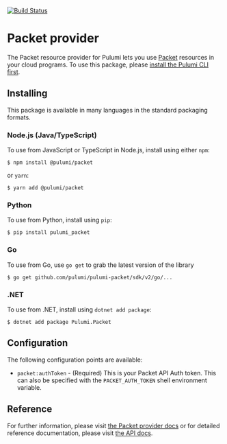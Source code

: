 [![Build Status](https://travis-ci.com/pulumi/pulumi-packet.svg?token=eHg7Zp5zdDDJfTjY8ejq&branch=master)](https://travis-ci.com/pulumi/pulumi-packet)

# Packet provider

The Packet resource provider for Pulumi lets you use [Packet](https://www.packet.com/) resources in your cloud programs.  To use
this package, please [install the Pulumi CLI first](https://pulumi.io/).


## Installing

This package is available in many languages in the standard packaging formats.

### Node.js (Java/TypeScript)

To use from JavaScript or TypeScript in Node.js, install using either `npm`:

    $ npm install @pulumi/packet

or `yarn`:

    $ yarn add @pulumi/packet

### Python

To use from Python, install using `pip`:

    $ pip install pulumi_packet

### Go

To use from Go, use `go get` to grab the latest version of the library

    $ go get github.com/pulumi/pulumi-packet/sdk/v2/go/...
    
### .NET

To use from .NET, install using `dotnet add package`:

    $ dotnet add package Pulumi.Packet

## Configuration

The following configuration points are available:

- `packet:authToken` - (Required) This is your Packet API Auth token. This can also be specified with the 
  `PACKET_AUTH_TOKEN` shell environment variable.

## Reference

For further information, please visit [the Packet provider docs](https://www.pulumi.com/docs/intro/cloud-providers/packet) or for detailed reference documentation, please visit [the API docs](https://www.pulumi.com/docs/reference/pkg/packet).
